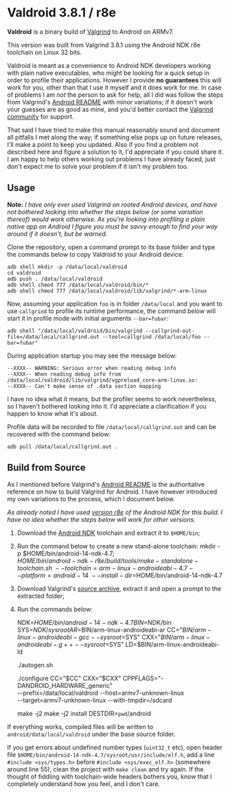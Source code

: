 Valdroid 3.8.1 / r8e
====================

**Valdroid** is a binary build of [Valgrind](http://valgrind.org/) to Android on ARMv7.

This version was built from Valgrind 3.8.1 using the Android NDK r8e toolchain on Linux 32 bits.

Valdroid is meant as a convenience to Android NDK developers working with plain native executables, who might be looking for a quick setup in order to profile their applications. However I provide **no guarantees** this will work for you, other than that I use it myself and it does work for me. In case of problems I am *not* the person to ask for help, all I did was follow the steps from Valgrind's [Android README](http://valgrind.org/docs/manual/dist.readme-android.html) with minor variations; if it doesn't work your guesses are as good as mine, and you'd better contact the [Valgrind community](http://valgrind.org/support/summary.html) for support.

That said I have tried to make this manual reasonably sound and document all pitfalls I met along the way; if something else pops up on future releases, I'll make a point to keep you updated. Also if you find a problem not described here and figure a solution to it, I'd appreciate if you could share it. I am happy to help others working out problems I have already faced, just don't expect me to solve your problem if it isn't my problem too.

Usage
-----

**Note:** *I have only ever used Valgrind on rooted Android devices, and have not bothered looking into whether the steps below (or some variation thereof) would work otherwise. As you're looking into profiling a plain native app on Android I figure you must be savvy enough to find your way around if it doesn't, but be warned.*

Clone the repository, open a command prompt to its base folder and type the commands below to copy Valdroid to your Android device:

    adb shell mkdir -p /data/local/valdroid
    cd valdroid
    adb push . /data/local/valdroid
    adb shell chmod 777 /data/local/valdroid/bin/*
    adb shell chmod 777 /data/local/valdroid/lib/valgrind/*-arm-linux

Now, assuming your application `foo` is in folder `/data/local` and you want to use `callgrind` to profile its runtime performance, the command below will start it in profile mode with initial arguments `--bar=fubar`:

    adb shell "/data/local/valdroid/bin/valgrind --callgrind-out-file=/data/local/callgrind.out --tool=callgrind /data/local/foo --bar=fubar"

During application startup you may see the message below:

    --XXXX-- WARNING: Serious error when reading debug info
    --XXXX-- When reading debug info from /data/local/valdroid/lib/valgrind/vgpreload_core-arm-linux.so:
    --XXXX-- Can't make sense of .data section mapping

I have no idea what it means, but the profiler seems to work nevertheless, so I haven't bothered looking into it. I'd appreciate a clarification if you happen to know what it's about.

Profile data will be recorded to file `/data/local/callgrind.out` and can be recovered with the command below:

    adb pull /data/local/callgrind.out .

Build from Source
-----------------

As I mentioned before Valgrind's [Android README](http://valgrind.org/docs/manual/dist.readme-android.html) is the authoritative reference on how to build Valgrind for Android. I have however introduced my own variations to the process, which I document below.

*As already noted I have used [version r8e](http://dl.google.com/android/ndk/android-ndk-r8e-linux-x86.tar.bz2) of the Android NDK for this build. I have no idea whether the steps below will work for other versions.*

1. Download the [Android NDK](http://developer.android.com/tools/sdk/ndk/index.html) toolchain and extract it to `$HOME/bin`;
1. Run the command below to create a new stand-alone toolchain:
   mkdir -p $HOME/bin/android-14-ndk-4.7; \
   $HOME/bin/android-ndk-r8e/build/tools/make-standalone-toolchain.sh \
       --toolchain=arm-linux-androideabi-4.7 --platform=android-14 \
       --install-dir=$HOME/bin/android-14-ndk-4.7
1. Download Valgrind's [source archive](http://valgrind.org/downloads/), extract it and open a prompt to the extracted folder;
1. Run the commands below:

    NDK=$HOME/bin/android-14-ndk-4.7
    BIN=$NDK/bin
    SYS=$NDK/sysroot
    AR=$BIN/arm-linux-androideabi-ar
    CC="$BIN/arm-linux-androideabi-gcc --sysroot=$SYS"
    CXX="$BIN/arm-linux-androideabi-g++ --sysroot=$SYS"
    LD=$BIN/arm-linux-androideabi-ld

    ./autogen.sh

    ./configure CC="$CC" CXX="$CXX" CPPFLAGS="-DANDROID_HARDWARE_generic" \
        --prefix=/data/local/valdroid --host=armv7-unknown-linux \
        --target=armv7-unknown-linux --with-tmpdir=/sdcard

    make -j2
    make -j2 install DESTDIR=`pwd`/android

If everything works, compiled files will be written to `android/data/local/valdroid` under the base source folder.

If you get errors about undefined number types (`uint32_t` etc), open header file `$HOME/bin/android-14-ndk-4.7/sysroot/usr/include/elf.h`, add a line `#include <sys/types.h>` before `#include <sys/exec_elf.h>` (somewhere around line 55), clean the project with `make clean` and try again. If the thought of fiddling with toolchain-wide headers bothers you, know that I completely understand how you feel, and I don't care.
